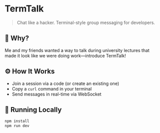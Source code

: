 # TermTalk

> Chat like a hacker. Terminal-style group messaging for developers.

## 🧠 Why?

Me and my friends wanted a way to talk during university lectures that made it look like we were doing work—introduce TermTalk!

## ⚙️ How It Works

- Join a session via a code (or create an existing one)
- Copy a `curl` command in your terminal
- Send messages in real-time via WebSocket

## 🚀 Running Locally

```bash
npm install
npm run dev
```
